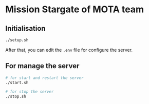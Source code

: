 # Mission Stargate of MOTA team

## Initialisation

```bash
./setup.sh
```

After that, you can edit the `.env` file for configure the server.

## For manage the server

```bash
# for start and restart the server
./start.sh

# for stop the server
./stop.sh
```
